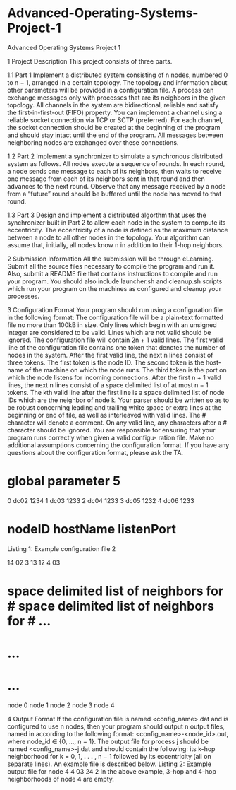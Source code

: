 # Advanced-Operating-Systems-Project-1
Advanced Operating Systems Project 1


1 Project Description
This project consists of three parts.

1.1 Part 1
Implement a distributed system consisting of n nodes, numbered 0 to n − 1, arranged in a certain topology. The topology and information about other parameters will be provided in a configuration file. A process can exchange messages only with processes that are its neighbors in the given topology.
All channels in the system are bidirectional, reliable and satisfy the first-in-first-out (FIFO) property. You can implement a channel using a reliable socket connection via TCP or SCTP (preferred). For each channel, the socket connection should be created at the beginning of the program and should stay intact until the end of the program. All messages between neighboring nodes are exchanged over these connections.

1.2 Part 2
Implement a synchronizer to simulate a synchronous distributed system as follows. All nodes execute a sequence of rounds. In each round, a node sends one message to each of its neighbors,
then waits to receive one message from each of its neighbors sent in that round and then advances to the next round. Observe that any message received by a node from a “future” round should be buffered until the node has moved to that round.

1.3 Part 3
Design and implement a distributed algorthm that uses the synchronizer built in Part 2 to allow each node in the system to compute its eccentricity. The eccentricity of a node is defined as the maximum distance between a node to all other nodes in the topology. Your algorithm can assume that, initially, all nodes know n in addition to their 1-hop neighbors.

2 Submission Information
All the submission will be through eLearning. Submit all the source files necessary to compile the program and run it. Also, submit a README file that contains instructions to compile and run your program. You should also include launcher.sh and cleanup.sh scripts which run your program on the machines as configured and cleanup your processes.

3 Configuration Format
Your program should run using a configuration file in the following format:
The configuration file will be a plain-text formatted file no more than 100kB in size. Only lines which begin with an unsigned integer are considered to be valid. Lines which are not valid should be ignored. The configuration file will contain 2n + 1 valid lines. The first valid line of the configuration file contains one token that denotes the number of nodes in the system. After the first valid line, the next n lines consist of three tokens. The first token is the node ID. The second token is the host-name of the machine on which the node runs. The third token is the port on which the node listens for incoming connections. After the first n + 1 valid lines, the next n lines consist of a space delimited list of at most n − 1 tokens. The kth valid line after the first line is a space delimited list of node IDs which are the neighbor of node k. Your parser should be written so as to be robust concerning leading and trailing white space or extra lines at the beginning or end of file, as well as interleaved with valid lines. The # character will denote a comment. On any
valid line, any characters after a # character should be ignored.
You are responsible for ensuring that your program runs correctly when given a valid configu-
ration file. Make no additional assumptions concerning the configuration format. If you have any questions about the configuration format, please ask the TA.

# global parameter 5
0 dc02 1234
1 dc03 1233
2 dc04 1233
3 dc05 1232
4 dc06 1233

# nodeID hostName listenPort
Listing 1: Example configuration file
2

14 02 3 13 12 4 03
# space delimited list of neighbors for # space delimited list of neighbors for # ...
# ...
# ...
node 0 node 1 node 2 node 3 node 4

4 Output Format
If the configuration file is named <config_name>.dat and is configured to use n nodes, then your program should output n output files, named in according to the following format: <config_name>-<node_id>.out, where node_id ∈ {0, ..., n − 1}.
The output file for process j should be named <config_name>-j.dat and should contain the following: its k-hop neighborhood for k = 0, 1, . . . , n − 1 followed by its eccentricity (all on separate lines). An example file is described below.
Listing 2: Example output file for node 4
4 03 24
2
In the above example, 3-hop and 4-hop neighborhoods of node 4 are empty.
